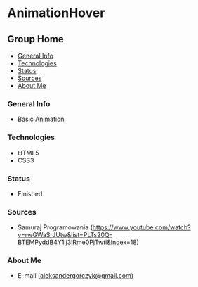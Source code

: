 # AnimationHover

## Group Home
* [General Info](#general-info)
* [Technologies](#technologies)
* [Status](#Status)
* [Sources](#Sources)
* [About Me](#about-me)

### General Info
* Basic Animation

### Technologies
* HTML5
* CSS3

### Status
* Finished

### Sources
* Samuraj Programowania (https://www.youtube.com/watch?v=rwGWaSrJUtw&list=PLTs20Q-BTEMPyddB4Y1Ij3lRme0PjTwti&index=18)

### About Me
* E-mail (aleksandergorczyk@gmail.com)
